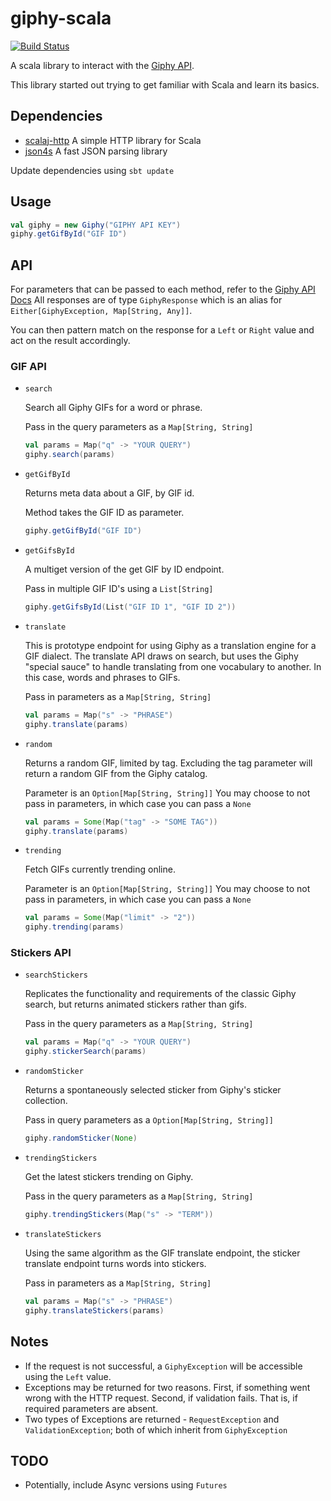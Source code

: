 # giphy-scala

[![Build Status](https://travis-ci.org/vivangkumar/giphy-scala.svg?branch=master)](https://travis-ci.org/vivangkumar/giphy-scala)

A scala library to interact with the [Giphy API](https://github.com/Giphy/GiphyAPI).

This library started out trying to get familiar with Scala and learn its basics.

## Dependencies

- [scalaj-http](https://github.com/scalaj/scalaj-http)
  A simple HTTP library for Scala
- [json4s](https://github.com/json4s/json4s)
  A fast JSON parsing library
  
Update dependencies using `sbt update`

## Usage

```scala
val giphy = new Giphy("GIPHY API KEY")
giphy.getGifById("GIF ID")
```

## API

For parameters that can be passed to each method, refer to the [Giphy API Docs](https://github.com/Giphy/GiphyAPI)
All responses are of type `GiphyResponse` which is an alias for `Either[GiphyException, Map[String, Any]]`.

You can then pattern match on the response for a `Left` or `Right` value and act on the result accordingly.

### GIF API

- `search`

  Search all Giphy GIFs for a word or phrase.
  
  Pass in the query parameters as a `Map[String, String]`
  
  ```scala
  val params = Map("q" -> "YOUR QUERY")
  giphy.search(params)
  ```
- `getGifById`

  Returns meta data about a GIF, by GIF id.
  
  Method takes the GIF ID as parameter.
  
  ```scala
  giphy.getGifById("GIF ID")
  ```
- `getGifsById`

  A multiget version of the get GIF by ID endpoint.
  
  Pass in multiple GIF ID's using a `List[String]`
  
  ```scala
  giphy.getGifsById(List("GIF ID 1", "GIF ID 2"))
  ```
- `translate`

  This is prototype endpoint for using Giphy as a translation engine for a GIF dialect. 
  The translate API draws on search, but uses the Giphy "special sauce" to handle translating from one vocabulary to another. 
  In this case, words and phrases to GIFs.
  
  Pass in parameters as a `Map[String, String]`
  
  ```scala
  val params = Map("s" -> "PHRASE")
  giphy.translate(params)
  ```
- `random`

  Returns a random GIF, limited by tag. 
  Excluding the tag parameter will return a random GIF from the Giphy catalog.
  
  Parameter is an `Option[Map[String, String]]`
  You may choose to not pass in parameters, in which case you can pass a `None`
  
  ```scala
  val params = Some(Map("tag" -> "SOME TAG"))
  giphy.translate(params)
  ```
- `trending`

  Fetch GIFs currently trending online.
  
  Parameter is an `Option[Map[String, String]]`
  You may choose to not pass in parameters, in which case you can pass a `None`
  
   ```scala
   val params = Some(Map("limit" -> "2"))
   giphy.trending(params)
   ```
### Stickers API

- `searchStickers`

  Replicates the functionality and requirements of the classic Giphy search, 
  but returns animated stickers rather than gifs.
  
  Pass in the query parameters as a `Map[String, String]`
  
  ```scala
  val params = Map("q" -> "YOUR QUERY")
  giphy.stickerSearch(params)
  ```
- `randomSticker`

  Returns a spontaneously selected sticker from Giphy's sticker collection.
  
  Pass in query parameters as a `Option[Map[String, String]]`
  
  ```scala
  giphy.randomSticker(None)
  ```
- `trendingStickers`

  Get the latest stickers trending on Giphy.
  
  Pass in the query parameters as a `Map[String, String]`
  
  ```scala
  giphy.trendingStickers(Map("s" -> "TERM"))
  ```
- `translateStickers`

  Using the same algorithm as the GIF translate endpoint, 
  the sticker translate endpoint turns words into stickers.
  
  Pass in parameters as a `Map[String, String]`
  
  ```scala
  val params = Map("s" -> "PHRASE")
  giphy.translateStickers(params)
  ```

## Notes

- If the request is not successful, a `GiphyException` will be accessible using the `Left` value.
- Exceptions may be returned for two reasons. First, if something went wrong with the HTTP request.
  Second, if validation fails. That is, if required parameters are absent.
- Two types of Exceptions are returned - `RequestException` and `ValidationException`; both of which inherit
  from `GiphyException`

## TODO

- Potentially, include Async versions using `Futures`

  
